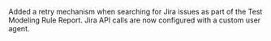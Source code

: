 Added a retry mechanism when searching for Jira issues as part of the Test Modeling Rule Report.
Jira API calls are now configured with a custom user agent.
